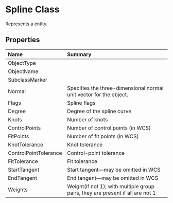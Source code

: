 # Spline Class

Represents a <see cref="T:ACadSharp.Entities.Spline" /> entity.

## Properties

| Name | Summary | 
| :- | :- | 
| ObjectType |  | 
| ObjectName |  | 
| SubclassMarker |  | 
| Normal | Specifies the three-dimensional normal unit vector for the object. | 
| Flags | Spline flags | 
| Degree | Degree of the spline curve | 
| Knots | Number of knots | 
| ControlPoints | Number of control points (in WCS) | 
| FitPoints | Number of fit points (in WCS) | 
| KnotTolerance | Knot tolerance | 
| ControlPointTolerance | Control-point tolerance | 
| FitTolerance | Fit tolerance | 
| StartTangent | Start tangent—may be omitted in WCS | 
| EndTangent | End tangent—may be omitted in WCS | 
| Weights | Weight(if not 1); with multiple group pairs, they are present if all are not 1 | 

